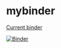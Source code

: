 # mybinder

[Current binder](https://mybinder.org/v2/gh/antoine-jacquet/mybinder/f410eb419874583a55d652a916c78344239baa4d)

[![Binder](https://mybinder.org/badge_logo.svg)](https://mybinder.org/v2/gh/antoine-jacquet/mybinder/main)
